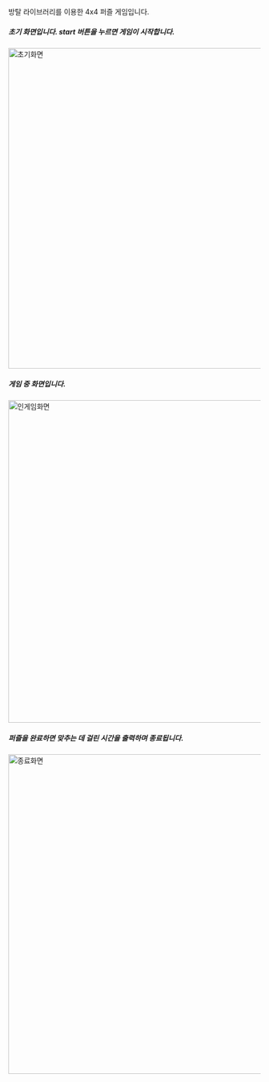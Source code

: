 방탈 라이브러리를 이용한 4x4 퍼즐 게임입니다.

##### 초기 화면입니다. start 버튼을 누르면 게임이 시작합니다.
<img width="640" alt="초기화면" src="https://user-images.githubusercontent.com/62413705/94996137-bce57e00-05dd-11eb-95fe-eb33643e11d3.png">


##### 게임 중 화면입니다.
<img width="644" alt="인게임화면" src="https://user-images.githubusercontent.com/62413705/94996332-0a161f80-05df-11eb-9ce6-2c7946087eb1.png">


##### 퍼즐을 완료하면 맞추는 데 걸린 시간을 출력하며 종료됩니다.
<img width="638" alt="종료화면" src="https://user-images.githubusercontent.com/62413705/94996138-beaf4180-05dd-11eb-95fc-a1f240182269.png">
